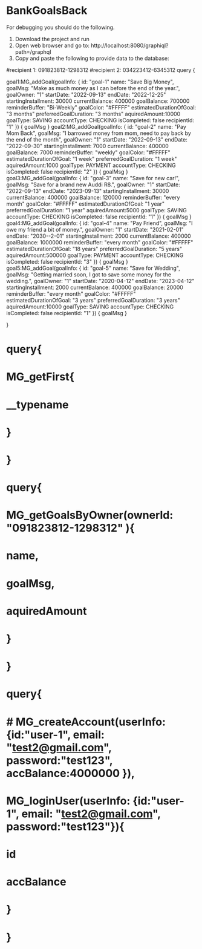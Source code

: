 # BankGoalsBack

For debugging you should do the following. 

1. Download the project and run
2. Open web browser and go to:  http://localhost:8080/graphiql?path=/graphql 
3. Copy and paste the following to provide data to the database:

#recipient 1: 091823812-1298312
#recipient 2: 034223412-6345312
query {

  goal1:MG_addGoal(goalInfo: {
    id: "goal-1"
    name: "Save Big Money",
    goalMsg: "Make as much money as I can before the end of the year.",
    goalOwner: "1"
    startDate: "2022-09-13"
    endDate: "2022-12-25"
    startingInstallment: 30000
    currentBalance: 400000
    goalBalance: 700000
    reminderBuffer: "Bi-Weekly"
    goalColor: "#FFFFF"
    estimatedDurationOfGoal: "3 months"
    preferredGoalDuration: "3 months"
    aquiredAmount:10000
    goalType: SAVING
    accountType: CHECKING
    isCompleted: false
    recipientId: "1"
  }) {
    goalMsg
  }
  goal2:MG_addGoal(goalInfo: {
    id: "goal-2"
    name: "Pay Mom Back",
    goalMsg: "I barrowed money from mom, need to pay back by the end of the month",
    goalOwner: "1"
    startDate: "2022-09-13"
    endDate: "2022-09-30"
    startingInstallment: 7000
    currentBalance: 400000
    goalBalance: 7000
    reminderBuffer: "weekly"
    goalColor: "#FFFFF"
    estimatedDurationOfGoal: "1 week"
    preferredGoalDuration: "1 week"
    aquiredAmount:1000
    goalType: PAYMENT
    accountType: CHECKING
    isCompleted: false
    recipientId: "2"
  }) {
    goalMsg
  }
  goal3:MG_addGoal(goalInfo: {
    id: "goal-3"
    name: "Save for new car!",
    goalMsg: "Save for a brand new Auddi R8.",
    goalOwner: "1"
    startDate: "2022-09-13"
    endDate: "2023-09-13"
    startingInstallment: 30000
    currentBalance: 400000
    goalBalance: 120000
    reminderBuffer: "every month"
    goalColor: "#FFFFF"
    estimatedDurationOfGoal: "1 year"
    preferredGoalDuration: "1 year"
    aquiredAmount:5000
    goalType: SAVING
    accountType: CHECKING
    isCompleted: false
    recipientId: "1"
  }) {
    goalMsg
  }
  goal4:MG_addGoal(goalInfo: {
    id: "goal-4"
    name: "Pay Friend",
    goalMsg: "I owe my friend a bit of money.",
    goalOwner: "1"
    startDate: "2021-02-01"
    endDate: "2030--2-01"
    startingInstallment: 2000
    currentBalance: 400000
    goalBalance: 1000000
    reminderBuffer: "every month"
    goalColor: "#FFFFF"
    estimatedDurationOfGoal: "18 years"
    preferredGoalDuration: "5 years"
    aquiredAmount:500000
    goalType: PAYMENT
    accountType: CHECKING
    isCompleted: false
    recipientId: "3"
  }) {
    goalMsg
  }
  goal5:MG_addGoal(goalInfo: {
    id: "goal-5"
    name: "Save for Wedding",
    goalMsg: "Getting married soon, I got to save some money for the wedding.",
    goalOwner: "1"
    startDate: "2020-04-12"
    endDate: "2023-04-12"
    startingInstallment: 2000
    currentBalance: 400000
    goalBalance: 20000
    reminderBuffer: "every month"
    goalColor: "#FFFFF"
    estimatedDurationOfGoal: "3 years"
    preferredGoalDuration: "3 years"
    aquiredAmount:10000
    goalType: SAVING
    accountType: CHECKING
    isCompleted: false
    recipientId: "1"
  }) {
    goalMsg
  }
  

}

# query{
#   MG_getFirst{
#    	__typename
  	
# 	}
# }

# query{
#   MG_getGoalsByOwner(ownerId: "091823812-1298312" ){
#     name,
#     goalMsg,
#     aquiredAmount
#   }
# }

# query{
#   # MG_createAccount(userInfo: {id:"user-1", email: "test2@gmail.com", password:"test123", accBalance:4000000 }),
#   MG_loginUser(userInfo: {id:"user-1", email: "test2@gmail.com", password:"test123"}){
#    id
#    accBalance
#  }
# }



